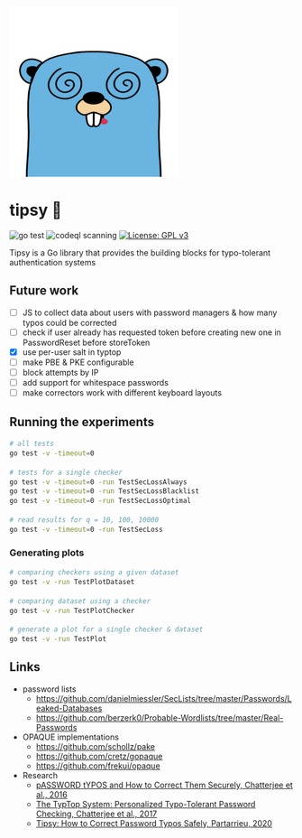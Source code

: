 <img src="static/images/gopher.png" alt="tipsy gopher" width="300" height="300"/>

# tipsy 🍻
![go test](https://github.com/ppartarr/tipsy/actions/workflows/go.yml/badge.svg)
![codeql scanning](https://github.com/ppartarr/tipsy/actions/workflows/codeql-analysis.yml/badge.svg)
[![License: GPL v3](https://img.shields.io/badge/License-GPLv3-blue.svg)](https://www.gnu.org/licenses/gpl-3.0)

Tipsy is a Go library that provides the building blocks for typo-tolerant authentication systems

## Future work

- [ ] JS to collect data about users with password managers & how many typos could be corrected
- [ ] check if user already has requested token before creating new one in PasswordReset before storeToken
- [x] use per-user salt in typtop
- [ ] make PBE & PKE configurable
- [ ] block attempts by IP
- [ ] add support for whitespace passwords
- [ ] make correctors work with different keyboard layouts

## Running the experiments
```bash
# all tests
go test -v -timeout=0

# tests for a single checker
go test -v -timeout=0 -run TestSecLossAlways
go test -v -timeout=0 -run TestSecLossBlacklist
go test -v -timeout=0 -run TestSecLossOptimal

# read results for q = 10, 100, 10000
go test -v -timeout=0 -run TestSecLoss
```

### Generating plots
```bash
# comparing checkers using a given dataset
go test -v -run TestPlotDataset

# comparing dataset using a checker
go test -v -run TestPlotChecker

# generate a plot for a single checker & dataset
go test -v -run TestPlot
```


## Links
* password lists
    * https://github.com/danielmiessler/SecLists/tree/master/Passwords/Leaked-Databases
    * https://github.com/berzerk0/Probable-Wordlists/tree/master/Real-Passwords
* OPAQUE implementations
    * https://github.com/schollz/pake
    * https://github.com/cretz/gopaque
    * https://github.com/frekui/opaque
* Research
    * [pASSWORD tYPOS and How to Correct Them Securely, Chatterjee et al., 2016](https://ieeexplore.ieee.org/document/7546536)
    * [The TypTop System: Personalized Typo-Tolerant Password Checking, Chatterjee et al., 2017](https://eprint.iacr.org/2017/810.pdf)
    * [Tipsy: How to Correct Password Typos Safely, Partarrieu, 2020](https://delaat.net/rp/2020-2021/p67/report.pdf)